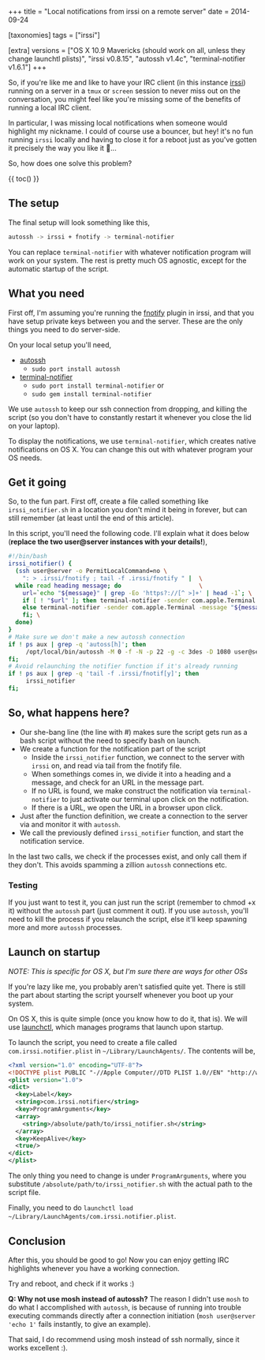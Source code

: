 +++
title = "Local notifications from irssi on a remote server"
date = 2014-09-24

[taxonomies]
tags = ["irssi"]

[extra]
versions = ["OS X 10.9 Mavericks (should work on all, unless they change launchtl plists)", "irssi v0.8.15", "autossh v1.4c", "terminal-notifier v1.6.1"]
+++

So, if you're like me and like to have your IRC client (in this instance [irssi](http://www.irssi.org)) running on a server in a `tmux` or `screen` session to never miss out on the conversation, you might feel like you're missing some of the benefits of running a local IRC client.

In particular, I was missing local notifications when someone would highlight my nickname. I could of course use a bouncer, but hey! it's no fun running `irssi` locally and having to close it for a reboot just as you've gotten it precisely the way you like it 🙂...

So, how does one solve this problem?

<div></div><!-- more -->

{{ toc() }}

## The setup
The final setup will look something like this,

```bash
autossh -> irssi + fnotify -> terminal-notifier
```

You can replace `terminal-notifier` with whatever notification program will work on your system. The rest is pretty much OS agnostic, except for the automatic startup of the script.


## What you need
First off, I'm assuming you're running the [fnotify](http://www.leemhuis.info/files/fnotify/fnotify) plugin in irssi, and that you have setup private keys between you and the server. These are the only things you need to do server-side.

On your local setup you'll need,
* [autossh](http://www.harding.motd.ca/autossh/)
  * `sudo port install autossh`
* [terminal-notifier](https://github.com/alloy/terminal-notifier)
  * `sudo port install terminal-notifier` or
  * `sudo gem install terminal-notifier`

We use `autossh` to keep our ssh connection from dropping, and killing the script (so you don't have to constantly restart it whenever you close the lid on your laptop).

To display the notifications, we use `terminal-notifier`, which creates native notifications on OS X. You can change this out with whatever program your OS needs.


## Get it going
So, to the fun part. First off, create a file called something like `irssi_notifier.sh` in a location you don't mind it being in forever, but can still remember (at least until the end of this article).

In this script, you'll need the following code. I'll explain what it does below (__replace the two user@server instances with your details!__),

```bash
#!/bin/bash
irssi_notifier() {
  (ssh user@server -o PermitLocalCommand=no \
    ": > .irssi/fnotify ; tail -f .irssi/fnotify " |  \
  while read heading message; do                      \
    url=`echo "${message}" | grep -Eo 'https?://[^ >]+' | head -1`; \
    if [ ! "$url" ]; then terminal-notifier -sender com.apple.Terminal -message "${message}" -title "${heading}" -activate com.apple.Terminal; \
    else terminal-notifier -sender com.apple.Terminal -message "${message}" -title "${heading}" -open "${url}"; \
    fi; \
  done)
}
# Make sure we don't make a new autossh connection
if ! ps aux | grep -q 'autoss[h]'; then
     /opt/local/bin/autossh -M 0 -f -N -p 22 -g -c 3des -D 1080 user@server;
fi;
# Avoid relaunching the notifier function if it's already running
if ! ps aux | grep -q 'tail -f .irssi/fnotif[y]'; then
     irssi_notifier
fi;
```


## So, what happens here?
* Our she-bang line (the line with #) makes sure the script gets run as a bash script without the need to specify bash on launch.
* We create a function for the notification part of the script
  * Inside the `irssi_notifier` function, we connect to the server with `irssi` on, and read via tail from the fnotify file.
  * When somethings comes in, we divide it into a heading and a message, and check for an URL in the message part.
  * If no URL is found, we make construct the notification via `terminal-notifier` to just activate our terminal upon click on the notification.
  * If there is a URL, we open the URL in a browser upon click.
* Just after the function definition, we create a connection to the server via and monitor it with `autossh`.
* We call the previously defined `irssi_notifier` function, and start the notification service.

In the last two calls, we check if the processes exist, and only call them if they don't. This avoids spamming a zillion `autossh` connections etc.

### Testing
If you just want to test it, you can just run the script (remember to chmod +x it) without the `autossh` part (just comment it out). If you use `autossh`, you'll need to kill the process if you relaunch the script, else it'll keep spawning more and more `autossh` processes.


## Launch on startup
_NOTE: This is specific for OS X, but I'm sure there are ways for other OSs_

If you're lazy like me, you probably aren't satisfied quite yet. There is still the part about starting the script yourself whenever you boot up your system.

On OS X, this is quite simple (once you know how to do it, that is). We will use [launchctl](https://developer.apple.com/library/mac/documentation/Darwin/Reference/ManPages/man1/launchctl.1.html), which manages programs that launch upon startup.


To launch the script, you need to create a file called `com.irssi.notifier.plist` in `~/Library/LaunchAgents/`. The contents will be,


```xml
<?xml version="1.0" encoding="UTF-8"?>
<!DOCTYPE plist PUBLIC "-//Apple Computer//DTD PLIST 1.0//EN" "http://www.apple.com/DTDs/PropertyList-1.0.dtd">
<plist version="1.0">
<dict>
  <key>Label</key>
  <string>com.irssi.notifier</string>
  <key>ProgramArguments</key>
  <array>
    <string>/absolute/path/to/irssi_notifier.sh</string>
  </array>
  <key>KeepAlive</key>
  <true/>
</dict>
</plist>
```


The only thing you need to change is under `ProgramArguments`, where you substitute `/absolute/path/to/irssi_notifier.sh` with the actual path to the script file.

Finally, you need to do `launchctl load ~/Library/LaunchAgents/com.irssi.notifier.plist`.

## Conclusion
After this, you should be good to go! Now you can enjoy getting IRC highlights whenever you have a working connection.

Try and reboot, and check if it works :)

__Q: Why not use mosh instead of autossh?__
The reason I didn't use `mosh` to do what I accomplished with `autossh`, is because of running into trouble executing commands directly after a connection initiation (`mosh user@server 'echo 1'` fails instantly, to give an example).

That said, I do recommend using mosh instead of ssh normally, since it works excellent :).
